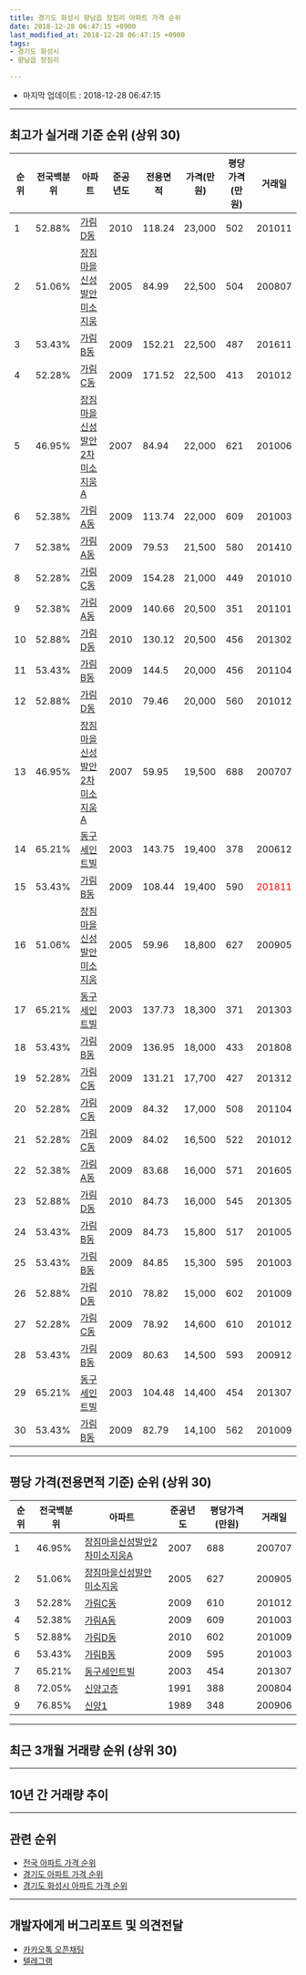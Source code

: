 ```yaml
---
title: 경기도 화성시 향남읍 장짐리 아파트 가격 순위
date: 2018-12-28 06:47:15 +0900
last_modified_at: 2018-12-28 06:47:15 +0900
tags:
- 경기도 화성시
- 향남읍 장짐리

---
```


* 마지막 업데이트 : 2018-12-28 06:47:15

---

## 최고가 실거래 기준 순위 (상위 30)


|순위|전국백분위|아파트|준공년도|전용면적|가격(만원)|평당가격(만원)|거래일|
|---|---|---|---|---|---|---|---|
|1|52.88%|[가림D동](https://search.naver.com/search.naver?query=%EA%B2%BD%EA%B8%B0%EB%8F%84+%ED%99%94%EC%84%B1%EC%8B%9C+%ED%96%A5%EB%82%A8%EC%9D%8D+%EC%9E%A5%EC%A7%90%EB%A6%AC+%EA%B0%80%EB%A6%BCD%EB%8F%99)|2010|118.24|23,000|502|201011|
|2|51.06%|[장짐마을신성발안미소지움](https://search.naver.com/search.naver?query=%EA%B2%BD%EA%B8%B0%EB%8F%84+%ED%99%94%EC%84%B1%EC%8B%9C+%ED%96%A5%EB%82%A8%EC%9D%8D+%EC%9E%A5%EC%A7%90%EB%A6%AC+%EC%9E%A5%EC%A7%90%EB%A7%88%EC%9D%84%EC%8B%A0%EC%84%B1%EB%B0%9C%EC%95%88%EB%AF%B8%EC%86%8C%EC%A7%80%EC%9B%80)|2005|84.99|22,500|504|200807|
|3|53.43%|[가림B동](https://search.naver.com/search.naver?query=%EA%B2%BD%EA%B8%B0%EB%8F%84+%ED%99%94%EC%84%B1%EC%8B%9C+%ED%96%A5%EB%82%A8%EC%9D%8D+%EC%9E%A5%EC%A7%90%EB%A6%AC+%EA%B0%80%EB%A6%BCB%EB%8F%99)|2009|152.21|22,500|487|201611|
|4|52.28%|[가림C동](https://search.naver.com/search.naver?query=%EA%B2%BD%EA%B8%B0%EB%8F%84+%ED%99%94%EC%84%B1%EC%8B%9C+%ED%96%A5%EB%82%A8%EC%9D%8D+%EC%9E%A5%EC%A7%90%EB%A6%AC+%EA%B0%80%EB%A6%BCC%EB%8F%99)|2009|171.52|22,500|413|201012|
|5|46.95%|[장짐마을신성발안2차미소지움A](https://search.naver.com/search.naver?query=%EA%B2%BD%EA%B8%B0%EB%8F%84+%ED%99%94%EC%84%B1%EC%8B%9C+%ED%96%A5%EB%82%A8%EC%9D%8D+%EC%9E%A5%EC%A7%90%EB%A6%AC+%EC%9E%A5%EC%A7%90%EB%A7%88%EC%9D%84%EC%8B%A0%EC%84%B1%EB%B0%9C%EC%95%882%EC%B0%A8%EB%AF%B8%EC%86%8C%EC%A7%80%EC%9B%80A)|2007|84.94|22,000|621|201006|
|6|52.38%|[가림A동](https://search.naver.com/search.naver?query=%EA%B2%BD%EA%B8%B0%EB%8F%84+%ED%99%94%EC%84%B1%EC%8B%9C+%ED%96%A5%EB%82%A8%EC%9D%8D+%EC%9E%A5%EC%A7%90%EB%A6%AC+%EA%B0%80%EB%A6%BCA%EB%8F%99)|2009|113.74|22,000|609|201003|
|7|52.38%|[가림A동](https://search.naver.com/search.naver?query=%EA%B2%BD%EA%B8%B0%EB%8F%84+%ED%99%94%EC%84%B1%EC%8B%9C+%ED%96%A5%EB%82%A8%EC%9D%8D+%EC%9E%A5%EC%A7%90%EB%A6%AC+%EA%B0%80%EB%A6%BCA%EB%8F%99)|2009|79.53|21,500|580|201410|
|8|52.28%|[가림C동](https://search.naver.com/search.naver?query=%EA%B2%BD%EA%B8%B0%EB%8F%84+%ED%99%94%EC%84%B1%EC%8B%9C+%ED%96%A5%EB%82%A8%EC%9D%8D+%EC%9E%A5%EC%A7%90%EB%A6%AC+%EA%B0%80%EB%A6%BCC%EB%8F%99)|2009|154.28|21,000|449|201010|
|9|52.38%|[가림A동](https://search.naver.com/search.naver?query=%EA%B2%BD%EA%B8%B0%EB%8F%84+%ED%99%94%EC%84%B1%EC%8B%9C+%ED%96%A5%EB%82%A8%EC%9D%8D+%EC%9E%A5%EC%A7%90%EB%A6%AC+%EA%B0%80%EB%A6%BCA%EB%8F%99)|2009|140.66|20,500|351|201101|
|10|52.88%|[가림D동](https://search.naver.com/search.naver?query=%EA%B2%BD%EA%B8%B0%EB%8F%84+%ED%99%94%EC%84%B1%EC%8B%9C+%ED%96%A5%EB%82%A8%EC%9D%8D+%EC%9E%A5%EC%A7%90%EB%A6%AC+%EA%B0%80%EB%A6%BCD%EB%8F%99)|2010|130.12|20,500|456|201302|
|11|53.43%|[가림B동](https://search.naver.com/search.naver?query=%EA%B2%BD%EA%B8%B0%EB%8F%84+%ED%99%94%EC%84%B1%EC%8B%9C+%ED%96%A5%EB%82%A8%EC%9D%8D+%EC%9E%A5%EC%A7%90%EB%A6%AC+%EA%B0%80%EB%A6%BCB%EB%8F%99)|2009|144.5|20,000|456|201104|
|12|52.88%|[가림D동](https://search.naver.com/search.naver?query=%EA%B2%BD%EA%B8%B0%EB%8F%84+%ED%99%94%EC%84%B1%EC%8B%9C+%ED%96%A5%EB%82%A8%EC%9D%8D+%EC%9E%A5%EC%A7%90%EB%A6%AC+%EA%B0%80%EB%A6%BCD%EB%8F%99)|2010|79.46|20,000|560|201012|
|13|46.95%|[장짐마을신성발안2차미소지움A](https://search.naver.com/search.naver?query=%EA%B2%BD%EA%B8%B0%EB%8F%84+%ED%99%94%EC%84%B1%EC%8B%9C+%ED%96%A5%EB%82%A8%EC%9D%8D+%EC%9E%A5%EC%A7%90%EB%A6%AC+%EC%9E%A5%EC%A7%90%EB%A7%88%EC%9D%84%EC%8B%A0%EC%84%B1%EB%B0%9C%EC%95%882%EC%B0%A8%EB%AF%B8%EC%86%8C%EC%A7%80%EC%9B%80A)|2007|59.95|19,500|688|200707|
|14|65.21%|[동구세인트빌](https://search.naver.com/search.naver?query=%EA%B2%BD%EA%B8%B0%EB%8F%84+%ED%99%94%EC%84%B1%EC%8B%9C+%ED%96%A5%EB%82%A8%EC%9D%8D+%EC%9E%A5%EC%A7%90%EB%A6%AC+%EB%8F%99%EA%B5%AC%EC%84%B8%EC%9D%B8%ED%8A%B8%EB%B9%8C)|2003|143.75|19,400|378|200612|
|15|53.43%|[가림B동](https://search.naver.com/search.naver?query=%EA%B2%BD%EA%B8%B0%EB%8F%84+%ED%99%94%EC%84%B1%EC%8B%9C+%ED%96%A5%EB%82%A8%EC%9D%8D+%EC%9E%A5%EC%A7%90%EB%A6%AC+%EA%B0%80%EB%A6%BCB%EB%8F%99)|2009|108.44|19,400|590|<span style="color:red">201811</span>|
|16|51.06%|[장짐마을신성발안미소지움](https://search.naver.com/search.naver?query=%EA%B2%BD%EA%B8%B0%EB%8F%84+%ED%99%94%EC%84%B1%EC%8B%9C+%ED%96%A5%EB%82%A8%EC%9D%8D+%EC%9E%A5%EC%A7%90%EB%A6%AC+%EC%9E%A5%EC%A7%90%EB%A7%88%EC%9D%84%EC%8B%A0%EC%84%B1%EB%B0%9C%EC%95%88%EB%AF%B8%EC%86%8C%EC%A7%80%EC%9B%80)|2005|59.96|18,800|627|200905|
|17|65.21%|[동구세인트빌](https://search.naver.com/search.naver?query=%EA%B2%BD%EA%B8%B0%EB%8F%84+%ED%99%94%EC%84%B1%EC%8B%9C+%ED%96%A5%EB%82%A8%EC%9D%8D+%EC%9E%A5%EC%A7%90%EB%A6%AC+%EB%8F%99%EA%B5%AC%EC%84%B8%EC%9D%B8%ED%8A%B8%EB%B9%8C)|2003|137.73|18,300|371|201303|
|18|53.43%|[가림B동](https://search.naver.com/search.naver?query=%EA%B2%BD%EA%B8%B0%EB%8F%84+%ED%99%94%EC%84%B1%EC%8B%9C+%ED%96%A5%EB%82%A8%EC%9D%8D+%EC%9E%A5%EC%A7%90%EB%A6%AC+%EA%B0%80%EB%A6%BCB%EB%8F%99)|2009|136.95|18,000|433|201808|
|19|52.28%|[가림C동](https://search.naver.com/search.naver?query=%EA%B2%BD%EA%B8%B0%EB%8F%84+%ED%99%94%EC%84%B1%EC%8B%9C+%ED%96%A5%EB%82%A8%EC%9D%8D+%EC%9E%A5%EC%A7%90%EB%A6%AC+%EA%B0%80%EB%A6%BCC%EB%8F%99)|2009|131.21|17,700|427|201312|
|20|52.28%|[가림C동](https://search.naver.com/search.naver?query=%EA%B2%BD%EA%B8%B0%EB%8F%84+%ED%99%94%EC%84%B1%EC%8B%9C+%ED%96%A5%EB%82%A8%EC%9D%8D+%EC%9E%A5%EC%A7%90%EB%A6%AC+%EA%B0%80%EB%A6%BCC%EB%8F%99)|2009|84.32|17,000|508|201104|
|21|52.28%|[가림C동](https://search.naver.com/search.naver?query=%EA%B2%BD%EA%B8%B0%EB%8F%84+%ED%99%94%EC%84%B1%EC%8B%9C+%ED%96%A5%EB%82%A8%EC%9D%8D+%EC%9E%A5%EC%A7%90%EB%A6%AC+%EA%B0%80%EB%A6%BCC%EB%8F%99)|2009|84.02|16,500|522|201012|
|22|52.38%|[가림A동](https://search.naver.com/search.naver?query=%EA%B2%BD%EA%B8%B0%EB%8F%84+%ED%99%94%EC%84%B1%EC%8B%9C+%ED%96%A5%EB%82%A8%EC%9D%8D+%EC%9E%A5%EC%A7%90%EB%A6%AC+%EA%B0%80%EB%A6%BCA%EB%8F%99)|2009|83.68|16,000|571|201605|
|23|52.88%|[가림D동](https://search.naver.com/search.naver?query=%EA%B2%BD%EA%B8%B0%EB%8F%84+%ED%99%94%EC%84%B1%EC%8B%9C+%ED%96%A5%EB%82%A8%EC%9D%8D+%EC%9E%A5%EC%A7%90%EB%A6%AC+%EA%B0%80%EB%A6%BCD%EB%8F%99)|2010|84.73|16,000|545|201305|
|24|53.43%|[가림B동](https://search.naver.com/search.naver?query=%EA%B2%BD%EA%B8%B0%EB%8F%84+%ED%99%94%EC%84%B1%EC%8B%9C+%ED%96%A5%EB%82%A8%EC%9D%8D+%EC%9E%A5%EC%A7%90%EB%A6%AC+%EA%B0%80%EB%A6%BCB%EB%8F%99)|2009|84.73|15,800|517|201005|
|25|53.43%|[가림B동](https://search.naver.com/search.naver?query=%EA%B2%BD%EA%B8%B0%EB%8F%84+%ED%99%94%EC%84%B1%EC%8B%9C+%ED%96%A5%EB%82%A8%EC%9D%8D+%EC%9E%A5%EC%A7%90%EB%A6%AC+%EA%B0%80%EB%A6%BCB%EB%8F%99)|2009|84.85|15,300|595|201003|
|26|52.88%|[가림D동](https://search.naver.com/search.naver?query=%EA%B2%BD%EA%B8%B0%EB%8F%84+%ED%99%94%EC%84%B1%EC%8B%9C+%ED%96%A5%EB%82%A8%EC%9D%8D+%EC%9E%A5%EC%A7%90%EB%A6%AC+%EA%B0%80%EB%A6%BCD%EB%8F%99)|2010|78.82|15,000|602|201009|
|27|52.28%|[가림C동](https://search.naver.com/search.naver?query=%EA%B2%BD%EA%B8%B0%EB%8F%84+%ED%99%94%EC%84%B1%EC%8B%9C+%ED%96%A5%EB%82%A8%EC%9D%8D+%EC%9E%A5%EC%A7%90%EB%A6%AC+%EA%B0%80%EB%A6%BCC%EB%8F%99)|2009|78.92|14,600|610|201012|
|28|53.43%|[가림B동](https://search.naver.com/search.naver?query=%EA%B2%BD%EA%B8%B0%EB%8F%84+%ED%99%94%EC%84%B1%EC%8B%9C+%ED%96%A5%EB%82%A8%EC%9D%8D+%EC%9E%A5%EC%A7%90%EB%A6%AC+%EA%B0%80%EB%A6%BCB%EB%8F%99)|2009|80.63|14,500|593|200912|
|29|65.21%|[동구세인트빌](https://search.naver.com/search.naver?query=%EA%B2%BD%EA%B8%B0%EB%8F%84+%ED%99%94%EC%84%B1%EC%8B%9C+%ED%96%A5%EB%82%A8%EC%9D%8D+%EC%9E%A5%EC%A7%90%EB%A6%AC+%EB%8F%99%EA%B5%AC%EC%84%B8%EC%9D%B8%ED%8A%B8%EB%B9%8C)|2003|104.48|14,400|454|201307|
|30|53.43%|[가림B동](https://search.naver.com/search.naver?query=%EA%B2%BD%EA%B8%B0%EB%8F%84+%ED%99%94%EC%84%B1%EC%8B%9C+%ED%96%A5%EB%82%A8%EC%9D%8D+%EC%9E%A5%EC%A7%90%EB%A6%AC+%EA%B0%80%EB%A6%BCB%EB%8F%99)|2009|82.79|14,100|562|201009|


---

## 평당 가격(전용면적 기준) 순위 (상위 30)


|순위|전국백분위|아파트|준공년도|평당가격(만원)|거래일|
|---|---|---|---|---|---|
|1|46.95%|[장짐마을신성발안2차미소지움A](https://search.naver.com/search.naver?query=%EA%B2%BD%EA%B8%B0%EB%8F%84+%ED%99%94%EC%84%B1%EC%8B%9C+%ED%96%A5%EB%82%A8%EC%9D%8D+%EC%9E%A5%EC%A7%90%EB%A6%AC+%EC%9E%A5%EC%A7%90%EB%A7%88%EC%9D%84%EC%8B%A0%EC%84%B1%EB%B0%9C%EC%95%882%EC%B0%A8%EB%AF%B8%EC%86%8C%EC%A7%80%EC%9B%80A)|2007|688|200707|
|2|51.06%|[장짐마을신성발안미소지움](https://search.naver.com/search.naver?query=%EA%B2%BD%EA%B8%B0%EB%8F%84+%ED%99%94%EC%84%B1%EC%8B%9C+%ED%96%A5%EB%82%A8%EC%9D%8D+%EC%9E%A5%EC%A7%90%EB%A6%AC+%EC%9E%A5%EC%A7%90%EB%A7%88%EC%9D%84%EC%8B%A0%EC%84%B1%EB%B0%9C%EC%95%88%EB%AF%B8%EC%86%8C%EC%A7%80%EC%9B%80)|2005|627|200905|
|3|52.28%|[가림C동](https://search.naver.com/search.naver?query=%EA%B2%BD%EA%B8%B0%EB%8F%84+%ED%99%94%EC%84%B1%EC%8B%9C+%ED%96%A5%EB%82%A8%EC%9D%8D+%EC%9E%A5%EC%A7%90%EB%A6%AC+%EA%B0%80%EB%A6%BCC%EB%8F%99)|2009|610|201012|
|4|52.38%|[가림A동](https://search.naver.com/search.naver?query=%EA%B2%BD%EA%B8%B0%EB%8F%84+%ED%99%94%EC%84%B1%EC%8B%9C+%ED%96%A5%EB%82%A8%EC%9D%8D+%EC%9E%A5%EC%A7%90%EB%A6%AC+%EA%B0%80%EB%A6%BCA%EB%8F%99)|2009|609|201003|
|5|52.88%|[가림D동](https://search.naver.com/search.naver?query=%EA%B2%BD%EA%B8%B0%EB%8F%84+%ED%99%94%EC%84%B1%EC%8B%9C+%ED%96%A5%EB%82%A8%EC%9D%8D+%EC%9E%A5%EC%A7%90%EB%A6%AC+%EA%B0%80%EB%A6%BCD%EB%8F%99)|2010|602|201009|
|6|53.43%|[가림B동](https://search.naver.com/search.naver?query=%EA%B2%BD%EA%B8%B0%EB%8F%84+%ED%99%94%EC%84%B1%EC%8B%9C+%ED%96%A5%EB%82%A8%EC%9D%8D+%EC%9E%A5%EC%A7%90%EB%A6%AC+%EA%B0%80%EB%A6%BCB%EB%8F%99)|2009|595|201003|
|7|65.21%|[동구세인트빌](https://search.naver.com/search.naver?query=%EA%B2%BD%EA%B8%B0%EB%8F%84+%ED%99%94%EC%84%B1%EC%8B%9C+%ED%96%A5%EB%82%A8%EC%9D%8D+%EC%9E%A5%EC%A7%90%EB%A6%AC+%EB%8F%99%EA%B5%AC%EC%84%B8%EC%9D%B8%ED%8A%B8%EB%B9%8C)|2003|454|201307|
|8|72.05%|[신양고층](https://search.naver.com/search.naver?query=%EA%B2%BD%EA%B8%B0%EB%8F%84+%ED%99%94%EC%84%B1%EC%8B%9C+%ED%96%A5%EB%82%A8%EC%9D%8D+%EC%9E%A5%EC%A7%90%EB%A6%AC+%EC%8B%A0%EC%96%91%EA%B3%A0%EC%B8%B5)|1991|388|200804|
|9|76.85%|[신양1](https://search.naver.com/search.naver?query=%EA%B2%BD%EA%B8%B0%EB%8F%84+%ED%99%94%EC%84%B1%EC%8B%9C+%ED%96%A5%EB%82%A8%EC%9D%8D+%EC%9E%A5%EC%A7%90%EB%A6%AC+%EC%8B%A0%EC%96%911)|1989|348|200906|


---

## 최근 3개월 거래량 순위 (상위 30)


<div style="width:100%;">
    <canvas id="deal_count_ranking" height="250"></canvas>
</div>


<script>
new Chart(document.getElementById("deal_count_ranking"), {
    type: 'horizontalBar',
    data: {
        labels: ['장짐마을신성발안미소지움', '장짐마을신성발안2차미소지움A', '신양고층', '신양1', '가림B동'],
        datasets: [{
            label: '실거래 수',
            data: [6, 4, 1, 1, 1],
            borderColor: "rgba(255, 0, 128, 1)",
            backgroundColor: "rgba(255, 0, 128, 0.5)",
            fill: false,
        }]
    },
    options: {
        responsive: true,
        title: {
            display: true,
            text: '최근 3개월 거래량 순위'
        },
        tooltips: {
            mode: 'index',
            intersect: false,
            callbacks: {
                title: function(tooltipItems, data) {
                    return "실거래 수:";
                },
                label: function(tooltipItem, data) {
                    return data.labels[tooltipItem.index] + ": " + tooltipItem.xLabel;
                }
            }
        },
        hover: {
            mode: 'nearest',
            intersect: true
        },
        scales: {
            xAxes: [{
                display: true,
                scaleLabel: {
                    display: true,
                    labelString: '실거래 수'
                },
                ticks: {
                    suggestedMin: 0,
                }
            }],
            yAxes: [{
                display: true,
                ticks: {
                    autoSkip: false,
                    callback: function(value, index, values) {
                        if (value.length > 15)
                            return value.substr(0, 13) + "...";
                        else
                            return value;
                    }
                },
                scaleLabel: {
                    display: false,
                }
            }]
        }
    }
});

</script>


---

## 10년 간 거래량 추이


<div style="width:100%;">
    <canvas id="deal_progress" height="250"></canvas>
</div>

<script>
new Chart(document.getElementById("deal_progress"), {
    type: 'line',
    data: {
        labels: ['200812','200901','200902','200903','200904','200905','200906','200907','200908','200909','200910','200911','200912','201001','201002','201003','201004','201005','201006','201007','201008','201009','201010','201011','201012','201101','201102','201103','201104','201105','201106','201107','201108','201109','201110','201111','201112','201201','201202','201203','201204','201205','201206','201207','201208','201209','201210','201211','201212','201301','201302','201303','201304','201305','201306','201307','201308','201309','201310','201311','201312','201401','201402','201403','201404','201405','201406','201407','201408','201409','201410','201411','201412','201501','201502','201503','201504','201505','201506','201507','201508','201509','201510','201511','201512','201601','201602','201603','201604','201605','201606','201607','201608','201609','201610','201611','201612','201701','201702','201703','201704','201705','201706','201707','201708','201709','201710','201711','201712','201801','201802','201803','201804','201805','201806','201807','201808','201809','201810','201811','201812'],
        datasets: [{
            label: '실거래 수',
            pointRadius: 1,
            data: [2, 2, 3, 3, 2, 5, 8, 6, 6, 6, 7, 4, 4, 4, 7, 11, 12, 14, 9, 7, 9, 15, 10, 10, 12, 13, 15, 14, 9, 8, 5, 10, 8, 11, 8, 9, 5, 7, 3, 8, 7, 7, 8, 10, 6, 3, 4, 7, 5, 4, 4, 19, 11, 5, 6, 6, 10, 5, 6, 7, 7, 7, 11, 3, 9, 4, 6, 12, 8, 8, 13, 12, 12, 7, 8, 11, 6, 5, 8, 12, 4, 3, 7, 4, 7, 7, 7, 7, 7, 6, 7, 13, 2, 9, 10, 4, 5, 5, 3, 5, 5, 6, 11, 7, 6, 8, 9, 5, 2, 5, 7, 8, 5, 5, 0, 3, 4, 4, 6, 6, 1],
            borderColor: "rgba(255, 201, 14, 1)",
            backgroundColor: "rgba(255, 201, 14, 0.5)",
            fill: true,
        }]
    },
    options: {
        responsive: true,
        title: {
            display: true,
            text: '10년간 거래량 추이'
        },
        tooltips: {
            mode: 'index',
            intersect: false,
        },
        hover: {
            mode: 'nearest',
            intersect: true
        },
        scales: {
            xAxes: [{
                display: true,
                scaleLabel: {
                    display: true,
                    labelString: '년/월'
                }
            }],
            yAxes: [{
                display: true,
                ticks: {
                    suggestedMin: 0,
                },
                scaleLabel: {
                    display: true,
                    labelString: '실거래 수'
                }
            }]
        }
    }
});

</script>


---

## 관련 순위

- [전국 아파트 가격 순위](https://inasie.github.io/apt-ranking/전국)
- [경기도 아파트 가격 순위](https://inasie.github.io/apt-ranking/경기도)
- [경기도 화성시 아파트 가격 순위](https://inasie.github.io/apt-ranking/경기도-화성시)


---

## 개발자에게 버그리포트 및 의견전달

- [카카오톡 오픈채팅](https://open.kakao.com/o/gLJUAP4)
- [텔레그램](https://t.me/inasie)

